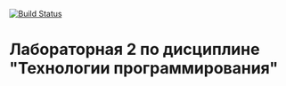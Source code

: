 [![Build Status](https://app.travis-ci.com/kpdvstu/PTLab2.svg?branch=master)](https://app.travis-ci.com/github/denhikan/PTlab2)
# Лабораторная 2 по дисциплине "Технологии программирования"
